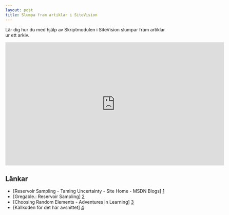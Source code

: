 ```yaml
---
layout: post
title: Slumpa fram artiklar i SiteVision
---
```


Lär dig hur du med hjälp av Skriptmodulen i SiteVision slumpar fram artiklar ur ett arkiv.

<div class="video-wrapper"><iframe src="http://player.vimeo.com/video/18595309?title=0&amp;byline=0&amp;portrait=0" width="681" height="383" frameborder="0"></iframe></div>

## Länkar

* [Reservoir Sampling - Taming Uncertainty - Site Home - MSDN Blogs] [1]
* [Gregable.: Reservoir Sampling] [2]
* [Choosing Random Elements - Adventures in Learning] [3]
* [Källkoden för det här avsnittet] [4]

[1]: http://blogs.msdn.com/b/spt/archive/2008/02/05/reservoir-sampling.aspx
[2]: http://gregable.com/2007/10/reservoir-sampling.html
[3]: http://propersubset.com/2010/04/choosing-random-elements.html
[4]: https://github.com/svendahlstrand/sitevision-episodes/tree/master/001-random-articles
